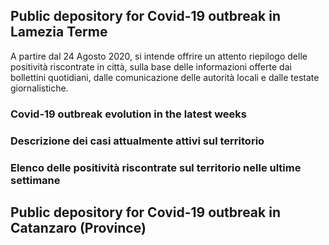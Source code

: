 ## Public depository for Covid-19 outbreak in Lamezia Terme
A partire dal 24 Agosto 2020, si intende offrire un attento riepilogo delle positività riscontrate in città, sulla base delle informazioni offerte dai bollettini quotidiani, dalle comunicazione delle autorità locali e dalle testate giornalistiche.

<div class="flourish-embed flourish-cards" data-src="visualisation/3676122" data-url="https://flo.uri.sh/visualisation/3676122/embed" aria-label=""><script src="https://public.flourish.studio/resources/embed.js"></script></div>

<div class="flourish-embed flourish-cards" data-src="visualisation/3677555" data-url="https://flo.uri.sh/visualisation/3677555/embed" aria-label=""><script src="https://public.flourish.studio/resources/embed.js"></script></div>

### Covid-19 outbreak evolution in the latest weeks

<div class="flourish-embed flourish-chart" data-src="visualisation/3678064" data-url="https://flo.uri.sh/visualisation/3678064/embed" aria-label=""><script src="https://public.flourish.studio/resources/embed.js"></script></div>

<div class="flourish-embed flourish-chart" data-src="visualisation/3676499" data-url="https://flo.uri.sh/visualisation/3676499/embed" aria-label=""><script src="https://public.flourish.studio/resources/embed.js"></script></div>


### Descrizione dei casi attualmente attivi sul territorio

<div class="flourish-embed flourish-cards" data-src="visualisation/3676056" data-url="https://flo.uri.sh/visualisation/3676056/embed" aria-label=""><script src="https://public.flourish.studio/resources/embed.js"></script></div>

### Elenco delle positività riscontrate sul territorio nelle ultime settimane

<div class="flourish-embed flourish-table" data-src="visualisation/3677927" data-url="https://flo.uri.sh/visualisation/3677927/embed" aria-label=""><script src="https://public.flourish.studio/resources/embed.js"></script></div>

## Public depository for Covid-19 outbreak in Catanzaro (Province)

<div class="flourish-embed flourish-chart" data-src="visualisation/3678774" data-url="https://flo.uri.sh/visualisation/3678774/embed" aria-label=""><script src="https://public.flourish.studio/resources/embed.js"></script></div>

<div class="flourish-embed flourish-chart" data-src="visualisation/3681669" data-url="https://flo.uri.sh/visualisation/3681669/embed" aria-label=""><script src="https://public.flourish.studio/resources/embed.js"></script></div>
